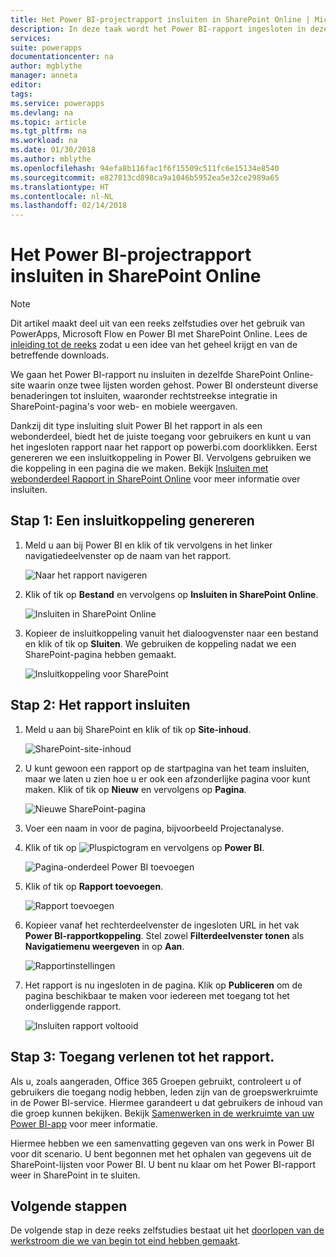 ```yaml
---
title: Het Power BI-projectrapport insluiten in SharePoint Online | Microsoft Docs
description: In deze taak wordt het Power BI-rapport ingesloten in dezelfde SharePoint Online-site waarin onze twee lijsten worden gehost.
services: 
suite: powerapps
documentationcenter: na
author: mgblythe
manager: anneta
editor: 
tags: 
ms.service: powerapps
ms.devlang: na
ms.topic: article
ms.tgt_pltfrm: na
ms.workload: na
ms.date: 01/30/2018
ms.author: mblythe
ms.openlocfilehash: 94efa8b116fac1f6f15509c511fc6e15134e8540
ms.sourcegitcommit: e827813cd898ca9a1046b5952ea5e32ce2989a65
ms.translationtype: HT
ms.contentlocale: nl-NL
ms.lasthandoff: 02/14/2018
---
```

# <a name="embed-the-power-bi-project-report-in-sharepoint-online"></a>Het Power BI-projectrapport insluiten in SharePoint Online
> [!NOTE]
> Dit artikel maakt deel uit van een reeks zelfstudies over het gebruik van PowerApps, Microsoft Flow en Power BI met SharePoint Online. Lees de [inleiding tot de reeks](sharepoint-scenario-intro.md) zodat u een idee van het geheel krijgt en van de betreffende downloads.

We gaan het Power BI-rapport nu insluiten in dezelfde SharePoint Online-site waarin onze twee lijsten worden gehost. Power BI ondersteunt diverse benaderingen tot insluiten, waaronder rechtstreekse integratie in SharePoint-pagina's voor web- en mobiele weergaven.

Dankzij dit type insluiting sluit Power BI het rapport in als een webonderdeel, biedt het de juiste toegang voor gebruikers en kunt u van het ingesloten rapport naar het rapport op powerbi.com doorklikken. Eerst genereren we een insluitkoppeling in Power BI. Vervolgens gebruiken we die koppeling in een pagina die we maken. Bekijk [Insluiten met webonderdeel Rapport in SharePoint Online](https://docs.microsoft.com/power-bi/service-embed-report-spo) voor meer informatie over insluiten.

## <a name="step-1-generate-an-embed-link"></a>Stap 1: Een insluitkoppeling genereren
1. Meld u aan bij Power BI en klik of tik vervolgens in het linker navigatiedeelvenster op de naam van het rapport.
   
    ![Naar het rapport navigeren](./media/sharepoint-scenario-embed-report/08-01-01-reports.png)
2. Klik of tik op **Bestand** en vervolgens op **Insluiten in SharePoint Online**.
   
    ![Insluiten in SharePoint Online](./media/sharepoint-scenario-embed-report/08-01-02-embed-spo.png)
3. Kopieer de insluitkoppeling vanuit het dialoogvenster naar een bestand en klik of tik op **Sluiten**. We gebruiken de koppeling nadat we een SharePoint-pagina hebben gemaakt.
   
    ![Insluitkoppeling voor SharePoint](./media/sharepoint-scenario-embed-report/08-01-03-embed-url.png)

## <a name="step-2-embed-the-report"></a>Stap 2: Het rapport insluiten
1. Meld u aan bij SharePoint en klik of tik op **Site-inhoud**.
   
    ![SharePoint-site-inhoud](./media/sharepoint-scenario-embed-report/08-01-04-site-contents.png)
2. U kunt gewoon een rapport op de startpagina van het team insluiten, maar we laten u zien hoe u er ook een afzonderlijke pagina voor kunt maken. Klik of tik op **Nieuw** en vervolgens op **Pagina**.
   
    ![Nieuwe SharePoint-pagina](./media/sharepoint-scenario-embed-report/08-01-05-new-page.png)
3. Voer een naam in voor de pagina, bijvoorbeeld Projectanalyse.
4. Klik of tik op ![Pluspictogram](./media/sharepoint-scenario-embed-report/icon-plus.png) en vervolgens op **Power BI**.
   
    ![Pagina-onderdeel Power BI toevoegen](./media/sharepoint-scenario-embed-report/08-01-06-add-page-part.png)
5. Klik of tik op **Rapport toevoegen**.
   
    ![Rapport toevoegen](./media/sharepoint-scenario-embed-report/08-01-07-add-report.png)
6. Kopieer vanaf het rechterdeelvenster de ingesloten URL in het vak **Power BI-rapportkoppeling**. Stel zowel **Filterdeelvenster tonen** als **Navigatiemenu weergeven** in op **Aan**.
   
    ![Rapportinstellingen](./media/sharepoint-scenario-embed-report/08-01-08-report-settings.png)
7. Het rapport is nu ingesloten in de pagina. Klik op **Publiceren** om de pagina beschikbaar te maken voor iedereen met toegang tot het onderliggende rapport.
   
    ![Insluiten rapport voltooid](./media/sharepoint-scenario-embed-report/08-01-09-report-complete.png)

## <a name="step-3-grant-access-to-the-report"></a>Stap 3: Toegang verlenen tot het rapport.
Als u, zoals aangeraden, Office 365 Groepen gebruikt, controleert u of gebruikers die toegang nodig hebben, leden zijn van de groepswerkruimte in de Power BI-service. Hiermee garandeert u dat gebruikers de inhoud van die groep kunnen bekijken. Bekijk [Samenwerken in de werkruimte van uw Power BI-app](https://docs.microsoft.com/power-bi/service-collaborate-power-bi-workspace) voor meer informatie.

Hiermee hebben we een samenvatting gegeven van ons werk in Power BI voor dit scenario. U bent begonnen met het ophalen van gegevens uit de SharePoint-lijsten voor Power BI. U bent nu klaar om het Power BI-rapport weer in SharePoint in te sluiten.

## <a name="next-steps"></a>Volgende stappen
De volgende stap in deze reeks zelfstudies bestaat uit het [doorlopen van de werkstroom die we van begin tot eind hebben gemaakt](sharepoint-scenario-summary.md).

